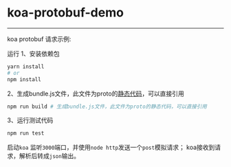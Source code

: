# koa-protobuf-demo
---
koa protobuf 请求示例:

运行
1、安装依赖包

```bash
yarn install
# or 
npm install
```

2、生成bundle.js文件，此文件为proto的[静态代码](https://www.npmjs.com/package/protobufjs#using-generated-static-code)，可以直接引用

```bash
npm run build # 生成bundle.js文件，此文件为proto的静态代码，可以直接引用
```

3、运行测试代码
```bash
npm run test 
```

启动`koa` 监听`3000`端口，并使用`node http`发送一个`post`模拟请求；
koa接收到请求，解析后转成`json`输出。
